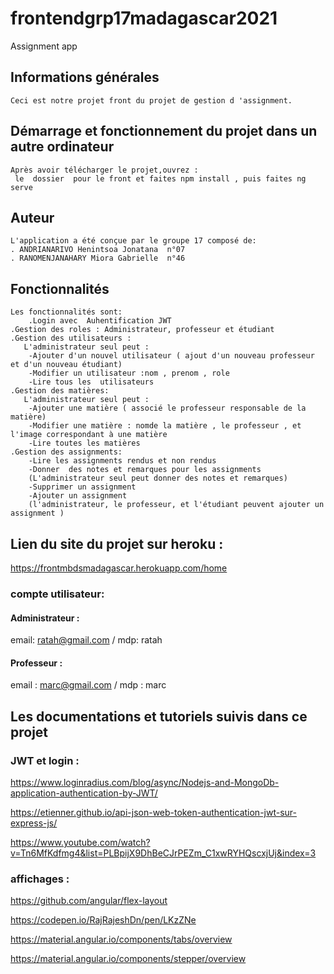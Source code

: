 # frontendgrp17madagascar2021

Assignment app

## Informations générales
    Ceci est notre projet front du projet de gestion d 'assignment.

## Démarrage et fonctionnement du projet dans un autre ordinateur 
    Après avoir télécharger le projet,ouvrez :
	 le  dossier  pour le front et faites npm install , puis faites ng serve
	

## Auteur
    L'application a été conçue par le groupe 17 composé de:
    . ANDRIANARIVO Henintsoa Jonatana  n°07
	. RANOMENJANAHARY Miora Gabrielle  n°46
        

## Fonctionnalités
    Les fonctionnalités sont:
        .Login avec  Auhentification JWT
	.Gestion des roles : Administrateur, professeur et étudiant
	.Gestion des utilisateurs :
	   L'administrateur seul peut :
	   	-Ajouter d'un nouvel utilisateur ( ajout d'un nouveau professeur et d'un nouveau étudiant)
		-Modifier un utilisateur :nom , prenom , role 
		-Lire tous les  utilisateurs
	.Gestion des matières:
	   L'administrateur seul peut :	
		-Ajouter une matière ( associé le professeur responsable de la matière)
		-Modifier une matière : nomde la matière , le professeur , et l'image correspondant à une matière
		-Lire toutes les matières
	.Gestion des assignments:
		-Lire les assignments rendus et non rendus
		-Donner  des notes et remarques pour les assignments 
        (L'administrateur seul peut donner des notes et remarques)  
		-Supprimer un assignment
		-Ajouter un assignment
        (l'administrateur, le professeur, et l'étudiant peuvent ajouter un assignment )

## Lien du site du projet sur heroku :

https://frontmbdsmadagascar.herokuapp.com/home

### compte utilisateur:
#### Administrateur : 
email: ratah@gmail.com / mdp: ratah
#### Professeur : 
email : marc@gmail.com / mdp : marc

		
## Les documentations et tutoriels suivis dans ce projet
### JWT et login :
https://www.loginradius.com/blog/async/Nodejs-and-MongoDb-application-authentication-by-JWT/

https://etienner.github.io/api-json-web-token-authentication-jwt-sur-express-js/

https://www.youtube.com/watch?v=Tn6MfKdfmg4&list=PLBpijX9DhBeCJrPEZm_C1xwRYHQscxjUj&index=3

### affichages :
https://github.com/angular/flex-layout

https://codepen.io/RajRajeshDn/pen/LKzZNe

https://material.angular.io/components/tabs/overview

https://material.angular.io/components/stepper/overview
